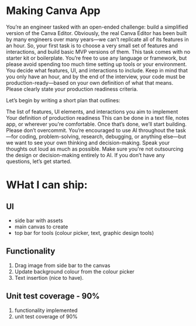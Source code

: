 # Making Canva App

You’re an engineer tasked with an open-ended challenge: build a simplified version of the Canva Editor.
Obviously, the real Canva Editor has been built by many engineers over many years—we can’t replicate all of its features in an hour. So, your first task is to choose a very small set of features and interactions, and build basic MVP versions of them.
This task comes with no starter kit or boilerplate. You’re free to use any language or framework, but please avoid spending too much time setting up tools or your environment.
You decide what features, UI, and interactions to include. Keep in mind that you only have an hour, and by the end of the interview, your code must be production-ready—based on your own definition of what that means. Please clearly state your production readiness criteria.

Let’s begin by writing a short plan that outlines:

The list of features, UI elements, and interactions you aim to implement
Your definition of production readiness
This can be done in a text file, notes app, or wherever you're comfortable. Once that’s done, we’ll start building. Please don’t overcommit.
You’re encouraged to use AI throughout the task—for coding, problem-solving, research, debugging, or anything else—but we want to see your own thinking and decision-making. Speak your thoughts out loud as much as possible. Make sure you're not outsourcing the design or decision-making entirely to AI.
If you don’t have any questions, let’s get started.

# WHat I can ship:

## UI

- side bar with assets
- main canvas to create
- top bar for tools (colour picker, text, graphic design tools)

## Functionality

1. Drag image from side bar to the canvas
2. Update background colour from the colour picker
3. Text insertion (nice to have).

## Unit test coverage - 90%

1. functionality implemented
2. unit test coverage of 90%
